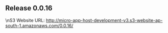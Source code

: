 ## Release 0.0.16
\nS3 Website URL: http://micro-app-host-development-v3.s3-website-ap-south-1.amazonaws.com/0.0.16/
